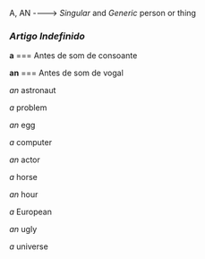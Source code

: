 A, AN ----> *Singular* and *Generic* person or thing

<h3><i>Artigo Indefinido</i></h3>

**a** === Antes de som de consoante

**an** === Antes de som de vogal

*an* astronaut

*a* problem

*an* egg

*a* computer

*an* actor

*a* horse

*an* hour

*a* European

*an* ugly

*a* universe
